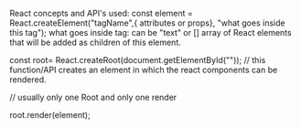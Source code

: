 React concepts and API's used:
const element = React.createElement("tagName",{ attributes or props}, "what goes inside this tag");
  what goes inside tag: can be "text" or [] array of React elements that will be added as children of this element.

const root= React.createRoot(document.getElementById("")); // this function/API  creates an element in which the react components can be rendered. 

// usually only one Root and only one render

root.render(element);


